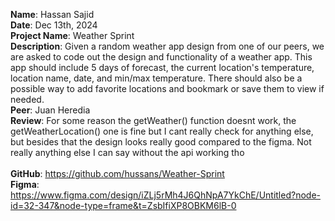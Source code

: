 **Name**: Hassan Sajid
<br/>
**Date**: Dec 13th, 2024
<br/>
**Project Name**: Weather Sprint
<br/>
**Description**: Given a random weather app design from one of our peers, we are asked to code out the design and functionality of a weather app. This app should include 5 days of forecast, the current location's temperature, location name, date, and min/max temperature. There should also be a possible way to add favorite locations and bookmark or save them to view if needed.
<br/>
**Peer**: Juan Heredia
<br/>
**Review**: For some reason the getWeather() function doesnt work, the getWeatherLocation() one is fine but I cant really check for anything else, but besides that the design looks really good compared to the figma. Not really anything else I can say without the api working tho
<br/>
<br/>
**GitHub**: https://github.com/hussans/Weather-Sprint
<br/>
**Figma**: https://www.figma.com/design/iZLj5rMh4J6QhNpA7YkChE/Untitled?node-id=32-347&node-type=frame&t=ZsbIfiXP8OBKM6lB-0
